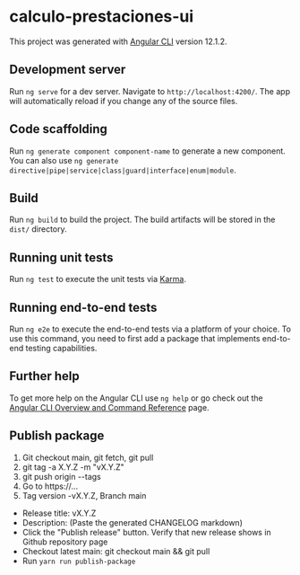 # calculo-prestaciones-ui

This project was generated with [Angular CLI](https://github.com/angular/angular-cli) version 12.1.2.

## Development server

Run `ng serve` for a dev server. Navigate to `http://localhost:4200/`. The app will automatically reload if you change any of the source files.

## Code scaffolding

Run `ng generate component component-name` to generate a new component. You can also use `ng generate directive|pipe|service|class|guard|interface|enum|module`.

## Build

Run `ng build` to build the project. The build artifacts will be stored in the `dist/` directory.

## Running unit tests

Run `ng test` to execute the unit tests via [Karma](https://karma-runner.github.io).

## Running end-to-end tests

Run `ng e2e` to execute the end-to-end tests via a platform of your choice. To use this command, you need to first add a package that implements end-to-end testing capabilities.

## Further help

To get more help on the Angular CLI use `ng help` or go check out the [Angular CLI Overview and Command Reference](https://angular.io/cli) page.

## Publish package

1) Git checkout main, git fetch, git pull
2) git tag -a X.Y.Z -m "vX.Y.Z"
3) git push origin --tags
4) Go to https://...
5) Tag version -vX.Y.Z, Branch main
- Release title: vX.Y.Z
- Description: (Paste the generated CHANGELOG markdown)
- Click the "Publish release" button. Verify that new release shows in Github repository page
- Checkout latest main: git checkout  main && git pull 
- Run `yarn run publish-package`
